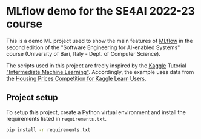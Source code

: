 # MLflow demo for the SE4AI 2022-23 course

This is a demo ML project used to show the main features of [MLflow](https://mlflow.org) in the second edition of the "Software Engineering for AI-enabled Systems" course (University of Bari, Italy - Dept. of Computer Science).

The scripts used in this project are freely inspired by the [Kaggle](https://www.kaggle.com) Tutorial ["Intermediate Machine Learning"](https://www.kaggle.com/learn/intermediate-machine-learning). Accordingly, the example uses data from the [Housing Prices Competition for Kaggle Learn Users](https://www.kaggle.com/c/home-data-for-ml-course).

## Project setup

To setup this project, create a Python virtual environment and install the requirements listed in `requirements.txt`.

```bash
pip install -r requirements.txt
```
